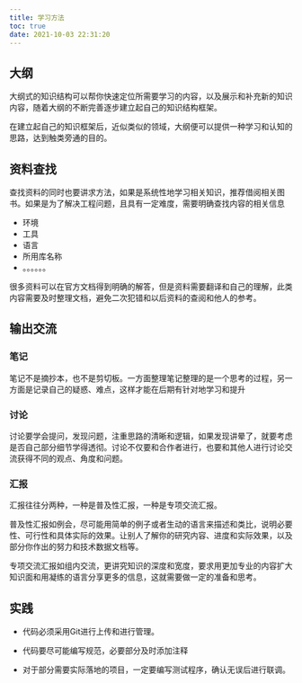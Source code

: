 ```yaml
---
title: 学习方法
toc: true
date: 2021-10-03 22:31:20
---
```


## 大纲

大纲式的知识结构可以帮你快速定位所需要学习的内容，以及展示和补充新的知识内容，随着大纲的不断完善逐步建立起自己的知识结构框架。

在建立起自己的知识框架后，近似类似的领域，大纲便可以提供一种学习和认知的思路，达到触类旁通的目的。

## 资料查找

查找资料的同时也要讲求方法，如果是系统性地学习相关知识，推荐借阅相关图书。如果是为了解决工程问题，且具有一定难度，需要明确查找内容的相关信息

-  环境
- 工具
- 语言
- 所用库名称
- 。。。。。。

很多资料可以在官方文档得到明确的解答，但是资料需要翻译和自己的理解，此类内容需要及时整理文档，避免二次犯错和以后资料的查阅和他人的参考。

## 输出交流

### 笔记

笔记不是摘抄本，也不是剪切板。一方面整理笔记整理的是一个思考的过程，另一方面是记录自己的疑惑、难点，这样才能在后期有针对地学习和提升

### 讨论

讨论要学会提问，发现问题，注重思路的清晰和逻辑，如果发现讲晕了，就要考虑是否自己部分细节学得透彻。讨论不仅要和合作者进行，也要和其他人进行讨论交流获得不同的观点、角度和问题。

### 汇报

汇报往往分两种，一种是普及性汇报，一种是专项交流汇报。

普及性汇报如例会，尽可能用简单的例子或者生动的语言来描述和类比，说明必要性、可行性和具体实际的效果。让别人了解你的研究内容、进度和实际效果，以及部分你作出的努力和技术数据文档等。

专项交流汇报如组内交流，更讲究知识的深度和宽度，要求用更加专业的内容扩大知识面和用凝练的语言分享更多的信息，这就需要做一定的准备和思考。

## 实践



- 代码必须采用Git进行上传和进行管理。

- 代码要尽可能编写规范，必要部分及时添加注释
- 对于部分需要实际落地的项目，一定要编写测试程序，确认无误后进行联调。
